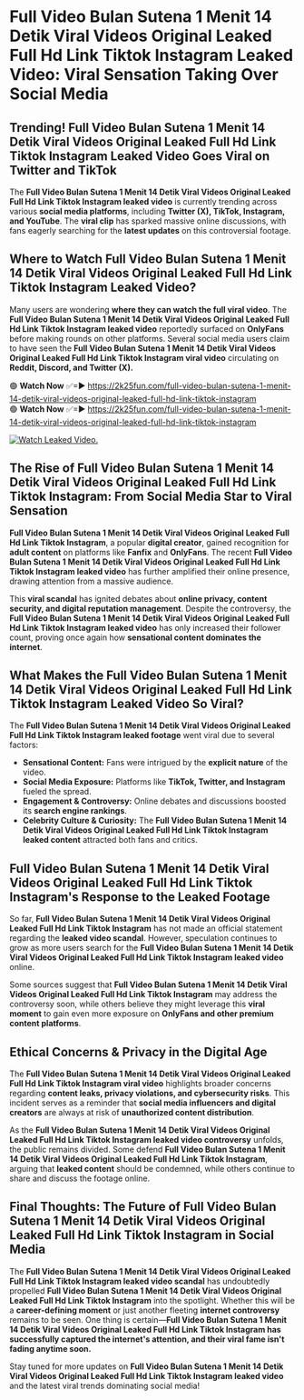 # Full Video Bulan Sutena 1 Menit 14 Detik Viral Videos Original Leaked Full Hd Link Tiktok Instagram Leaked Video: Viral Sensation Taking Over Social Media

## **Trending! Full Video Bulan Sutena 1 Menit 14 Detik Viral Videos Original Leaked Full Hd Link Tiktok Instagram Leaked Video Goes Viral on Twitter and TikTok**
The **Full Video Bulan Sutena 1 Menit 14 Detik Viral Videos Original Leaked Full Hd Link Tiktok Instagram leaked video** is currently trending across various **social media platforms**, including **Twitter (X), TikTok, Instagram, and YouTube**. The **viral clip** has sparked massive online discussions, with fans eagerly searching for the **latest updates** on this controversial footage.

## **Where to Watch Full Video Bulan Sutena 1 Menit 14 Detik Viral Videos Original Leaked Full Hd Link Tiktok Instagram Leaked Video?**
Many users are wondering **where they can watch the full viral video**. The **Full Video Bulan Sutena 1 Menit 14 Detik Viral Videos Original Leaked Full Hd Link Tiktok Instagram leaked video** reportedly surfaced on **OnlyFans** before making rounds on other platforms. Several social media users claim to have seen the **Full Video Bulan Sutena 1 Menit 14 Detik Viral Videos Original Leaked Full Hd Link Tiktok Instagram viral video** circulating on **Reddit, Discord, and Twitter (X).**

🟢 **Watch Now** ✅=► https://2k25fun.com/full-video-bulan-sutena-1-menit-14-detik-viral-videos-original-leaked-full-hd-link-tiktok-instagram  
🟢 **Watch Now** ✅=► https://2k25fun.com/full-video-bulan-sutena-1-menit-14-detik-viral-videos-original-leaked-full-hd-link-tiktok-instagram  

[![Watch Leaked Video.](https://miro.medium.com/v2/resize:fit:828/format:webp/1*cilzJN44JGOrTw9NJCrNHA.gif "Watch Leaked Video")](https://2k25fun.com/full-video-bulan-sutena-1-menit-14-detik-viral-videos-original-leaked-full-hd-link-tiktok-instagram)

## **The Rise of Full Video Bulan Sutena 1 Menit 14 Detik Viral Videos Original Leaked Full Hd Link Tiktok Instagram: From Social Media Star to Viral Sensation**
**Full Video Bulan Sutena 1 Menit 14 Detik Viral Videos Original Leaked Full Hd Link Tiktok Instagram**, a popular **digital creator**, gained recognition for **adult content** on platforms like **Fanfix** and **OnlyFans**. The recent **Full Video Bulan Sutena 1 Menit 14 Detik Viral Videos Original Leaked Full Hd Link Tiktok Instagram leaked video** has further amplified their online presence, drawing attention from a massive audience.

This **viral scandal** has ignited debates about **online privacy, content security, and digital reputation management**. Despite the controversy, the **Full Video Bulan Sutena 1 Menit 14 Detik Viral Videos Original Leaked Full Hd Link Tiktok Instagram leaked video** has only increased their follower count, proving once again how **sensational content dominates the internet**.

## **What Makes the Full Video Bulan Sutena 1 Menit 14 Detik Viral Videos Original Leaked Full Hd Link Tiktok Instagram Leaked Video So Viral?**
The **Full Video Bulan Sutena 1 Menit 14 Detik Viral Videos Original Leaked Full Hd Link Tiktok Instagram leaked footage** went viral due to several factors:
- **Sensational Content:** Fans were intrigued by the **explicit nature** of the video.
- **Social Media Exposure:** Platforms like **TikTok, Twitter, and Instagram** fueled the spread.
- **Engagement & Controversy:** Online debates and discussions boosted its **search engine rankings**.
- **Celebrity Culture & Curiosity:** The **Full Video Bulan Sutena 1 Menit 14 Detik Viral Videos Original Leaked Full Hd Link Tiktok Instagram leaked content** attracted both fans and critics.

## **Full Video Bulan Sutena 1 Menit 14 Detik Viral Videos Original Leaked Full Hd Link Tiktok Instagram's Response to the Leaked Footage**
So far, **Full Video Bulan Sutena 1 Menit 14 Detik Viral Videos Original Leaked Full Hd Link Tiktok Instagram** has not made an official statement regarding the **leaked video scandal**. However, speculation continues to grow as more users search for the **Full Video Bulan Sutena 1 Menit 14 Detik Viral Videos Original Leaked Full Hd Link Tiktok Instagram leaked video** online.

Some sources suggest that **Full Video Bulan Sutena 1 Menit 14 Detik Viral Videos Original Leaked Full Hd Link Tiktok Instagram** may address the controversy soon, while others believe they might leverage this **viral moment** to gain even more exposure on **OnlyFans and other premium content platforms**.

## **Ethical Concerns & Privacy in the Digital Age**
The **Full Video Bulan Sutena 1 Menit 14 Detik Viral Videos Original Leaked Full Hd Link Tiktok Instagram viral video** highlights broader concerns regarding **content leaks, privacy violations, and cybersecurity risks**. This incident serves as a reminder that **social media influencers and digital creators** are always at risk of **unauthorized content distribution**.

As the **Full Video Bulan Sutena 1 Menit 14 Detik Viral Videos Original Leaked Full Hd Link Tiktok Instagram leaked video controversy** unfolds, the public remains divided. Some defend **Full Video Bulan Sutena 1 Menit 14 Detik Viral Videos Original Leaked Full Hd Link Tiktok Instagram**, arguing that **leaked content** should be condemned, while others continue to share and discuss the footage online.

## **Final Thoughts: The Future of Full Video Bulan Sutena 1 Menit 14 Detik Viral Videos Original Leaked Full Hd Link Tiktok Instagram in Social Media**
The **Full Video Bulan Sutena 1 Menit 14 Detik Viral Videos Original Leaked Full Hd Link Tiktok Instagram leaked video scandal** has undoubtedly propelled **Full Video Bulan Sutena 1 Menit 14 Detik Viral Videos Original Leaked Full Hd Link Tiktok Instagram** into the spotlight. Whether this will be a **career-defining moment** or just another fleeting **internet controversy** remains to be seen. One thing is certain—**Full Video Bulan Sutena 1 Menit 14 Detik Viral Videos Original Leaked Full Hd Link Tiktok Instagram has successfully captured the internet's attention, and their viral fame isn't fading anytime soon.**

Stay tuned for more updates on **Full Video Bulan Sutena 1 Menit 14 Detik Viral Videos Original Leaked Full Hd Link Tiktok Instagram leaked video** and the latest viral trends dominating social media!